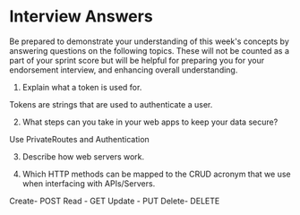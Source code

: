 # Interview Answers
Be prepared to demonstrate your understanding of this week's concepts by answering questions on the following topics. These will not be counted as a part of your sprint score but will be helpful for preparing you for your endorsement interview, and enhancing overall understanding.


1. Explain what a token is used for.

Tokens are strings that are used to authenticate a user.

2. What steps can you take in your web apps to keep your data secure?

Use PrivateRoutes and Authentication 

3. Describe how web servers work.

4. Which HTTP methods can be mapped to the CRUD acronym that we use when interfacing with APIs/Servers.

Create- POST
Read - GET
Update - PUT
Delete- DELETE